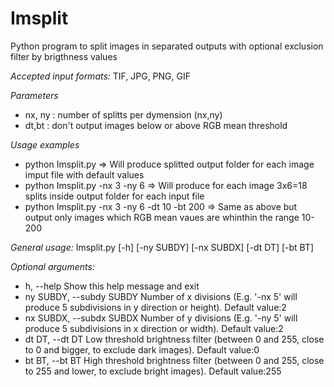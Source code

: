 # Imsplit

Python program to split images in separated outputs with optional exclusion filter by brigthness values

*Accepted input formats:* TIF, JPG, PNG, GIF

*Parameters*
+ nx, ny : number of splitts per dymension (nx,ny)
+ dt,bt : don't output images below or above RGB mean threshold

*Usage examples*
+ python Imsplit.py                             => Will produce splitted output folder for each image imput file with default values
+ python Imsplit.py -nx 3 -ny 6                 => Will produce for each image 3x6=18 splits inside output folder for each input file 
+ python Imsplit.py -nx 3 -ny 6 -dt 10 -bt 200  => Same as above but output only images which RGB mean vaues are whinthin the range 10-200

*General usage:*
Imsplit.py [-h] [-ny SUBDY] [-nx SUBDX] [-dt DT] [-bt BT]

*Optional arguments:*

+ h, --help                 Show this help message and exit
+ ny SUBDY, --subdy SUBDY
                           Number of x divisions (E.g. '-nx 5' will produce 5
                           subdivisions in y direction or height). Default value:2
+ nx SUBDX, --subdx SUBDX   Number of y divisions (E.g. '-ny 5' will produce 5
                           subdivisions in x direction or width). Default value:2
+ dt DT, --dt DT            Low threshold brightness filter (between 0 and 255,
                           close to 0 and bigger, to exclude dark images).
                           Default value:0
+ bt BT, --bt BT            High threshold brightness filter (between 0 and 255,
                           close to 255 and lower, to exclude bright images).
                           Default value:255           
